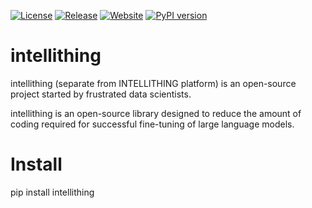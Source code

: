 <p align="center">

[![License](https://img.shields.io/github/license/Saeidjamali/intellithing)](https://github.com/Saeidjamali/intellithing/blob/main/LICENSE)
[![Release](https://img.shields.io/github/v/release/Saeidjamali/intellithing?label=release)](https://github.com/Saeidjamali/intellithing/releases)
[![Website](https://img.shields.io/badge/website-online-800080)](https://intellithing.tech)
[![PyPI version](https://img.shields.io/pypi/v/<package-name>.svg?color=blue)](https://pypi.org/project/<package-name>/)


</p>



# intellithing

intellithing (separate from INTELLITHING platform) is an open-source project started by frustrated data scientists.

intellithing is an open-source library designed to reduce the amount of coding required for successful fine-tuning of large language models. 

# Install
pip install intellithing
